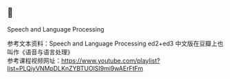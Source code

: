 ## 📃

Speech and Language Processing

参考文本资料：Speech and Language Processing ed2+ed3 中文版在豆瓣上也叫作《语音与语言处理》  
参考课程视频网址：https://www.youtube.com/playlist?list=PLQiyVNMpDLKnZYBTUOlSI9mi9wAErFtFm
